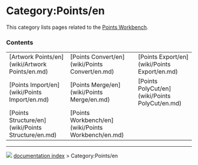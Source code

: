 # Category:Points/en
This category lists pages related to the [Points Workbench](Points_Workbench.md).

### Contents

|     |     |     |
| --- | --- | --- |
| [Artwork Points/en](wiki/Artwork Points/en.md) | [Points Convert/en](wiki/Points Convert/en.md) | [Points Export/en](wiki/Points Export/en.md) |
| [Points Import/en](wiki/Points Import/en.md) | [Points Merge/en](wiki/Points Merge/en.md) | [Points PolyCut/en](wiki/Points PolyCut/en.md) |
| [Points Structure/en](wiki/Points Structure/en.md) | [Points Workbench/en](wiki/Points Workbench/en.md) |



---
![](images/Right_arrow.png) [documentation index](../README.md) > Category:Points/en

